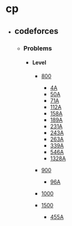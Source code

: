 # cp

- ## codeforces
    - ### Problems
        - #### Level 
            - [800](codeforces/800/)
                - [4A](codeforces/800/4A.cpp)
                - [50A](codeforces/800/50A.cpp)
                - [71A](codeforces/800/71A.cpp)
                - [112A](codeforces/800/112A.cpp)
                - [158A](codeforces/800/158A.cpp)
                - [189A](codeforces/800/189A.cpp)
                - [231A](codeforces/800/231A.cpp)
                - [243A](codeforces/800/243A.cpp)
                - [263A](codeforces/800/263A.cpp)
                - [339A](codeforces/800/339A.cpp)
                - [546A](codeforces/800/546A.cpp)
                - [1328A](codeforces/800/1328A.cpp)
            - [900](codeforces/900/)
                - [96A](codeforces/900/96A.cpp)
            - [1000](codeforces/1000/)
                
            - [1500](codeforces/1500/)
                - [455A](codeforces/800/455A.cpp)